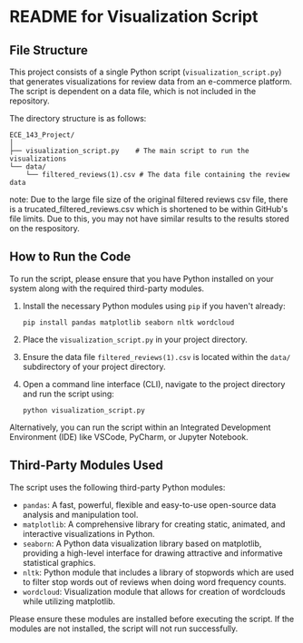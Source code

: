 # README for Visualization Script

## File Structure

This project consists of a single Python script (`visualization_script.py`) that generates visualizations for review data from an e-commerce platform. The script is dependent on a data file, which is not included in the repository.

The directory structure is as follows:
```
ECE_143_Project/
│
├── visualization_script.py    # The main script to run the visualizations
└── data/
    └── filtered_reviews(1).csv # The data file containing the review data
```
note: Due to the large file size of the original filtered reviews csv file, there is a trucated_filtered_reviews.csv which is shortened to be within GitHub's file limits. Due to this, you may not have similar results to the results stored on the respository. 

## How to Run the Code

To run the script, please ensure that you have Python installed on your system along with the required third-party modules.

1. Install the necessary Python modules using `pip` if you haven't already:
   ```
   pip install pandas matplotlib seaborn nltk wordcloud
   ```
   
2. Place the `visualization_script.py` in your project directory.

3. Ensure the data file `filtered_reviews(1).csv` is located within the `data/` subdirectory of your project directory.

4. Open a command line interface (CLI), navigate to the project directory and run the script using:
   ```
   python visualization_script.py
   ```

Alternatively, you can run the script within an Integrated Development Environment (IDE) like VSCode, PyCharm, or Jupyter Notebook.

## Third-Party Modules Used

The script uses the following third-party Python modules:

- `pandas`: A fast, powerful, flexible and easy-to-use open-source data analysis and manipulation tool.
- `matplotlib`: A comprehensive library for creating static, animated, and interactive visualizations in Python.
- `seaborn`: A Python data visualization library based on matplotlib, providing a high-level interface for drawing attractive and informative statistical graphics.
- `nltk`: Python module that includes a library of stopwords which are used to filter stop words out of reviews when doing word frequency counts.
- `wordcloud`: Visualization module that allows for creation of wordclouds while utilizing matplotlib.

Please ensure these modules are installed before executing the script. If the modules are not installed, the script will not run successfully.
